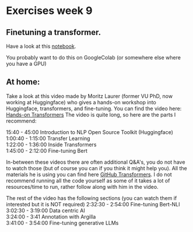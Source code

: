 # Exercises week 9

## Finetuning a transformer.

Have a look at this  [notebook](../../../modules/machinelearning-text-exercises/transformers_bert_classification.ipynb).

You probably want to do this on GoogleColab (or somewhere else where you have a GPU)

## At home: 

Take a look at this video made by Moritz Laurer (former VU PhD, now working at Huggingface) who gives a hands-on workshop into Huggingface, transformers, and fine-tuning. You can find the video here: [Hands-on Transformers](https://www.youtube.com/watch?v=iCzE94oAEvI) The video is quite long, so here are the parts I recommend: 

15:40 - 45:00 Introduction to NLP Open Source Toolkit (Huggingface) \
1:00:40 - 1:15:00 Transfer Learning \
1:22:00 - 1:36:00 Inside Transformers \
1:45:00 - 2:12:00 Fine-tuning Bert

In-between these videos there are often additional Q&A's, you do not have to watch those (but of course you can if you think it might help you). All the materials he is using you can find here [GitHub Transformers](https://github.com/MoritzLaurer/summer-school-transformers-2023). I do not recommend running all the code yourself as some of it takes a lot of resources/time to run, rather follow along with him in the video. 

The rest of the video has the following sections (you can watch them if interested but it is NOT required)
2:32:30 - 2:54:00 Fine-tuning Bert-NLI \
3:02:30 - 3:19:00 Data centric AI \
3:24:00 - 3:41 Annotation with Argilla \
3:41:00 - 3:54:00 Fine-tuning generative LLMs

